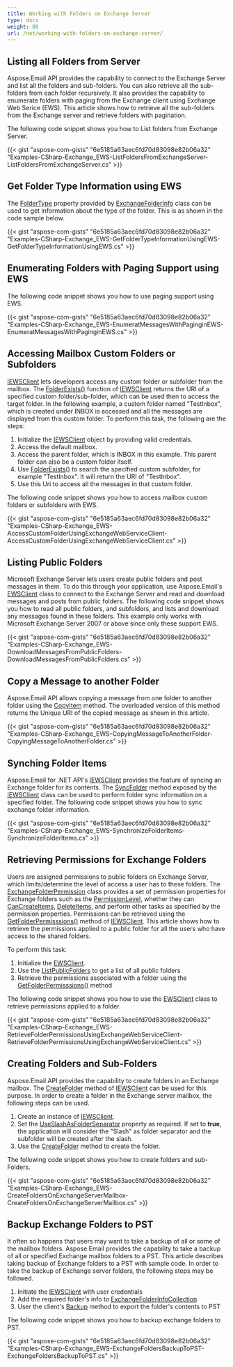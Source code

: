 ```yaml
---
title: Working with Folders on Exchange Server
type: docs
weight: 80
url: /net/working-with-folders-on-exchange-server/
---
```



## **Listing all Folders from Server**
Aspose.Email API provides the capability to connect to the Exchange Server and list all the folders and sub-folders. You can also retrieve all the sub-folders from each folder recursively. It also provides the capability to enumerate folders with paging from the Exchange client using Exchange Web Serice (EWS). This article shows how to retrieve all the sub-folders from the Exchange server and retrieve folders with pagination.

The following code snippet shows you how to List folders from Exchange Server.



{{< gist "aspose-com-gists" "6e5185a63aec6fd70d83098e82b06a32" "Examples-CSharp-Exchange_EWS-ListFoldersFromExchangeServer-ListFoldersFromExchangeServer.cs" >}}
## **Get Folder Type Information using EWS**
The [FolderType](https://apireference.aspose.com/net/email/aspose.email.clients.exchange/exchangefolderinfo/properties/foldertype) property provided by [ExchangeFolderInfo](https://apireference.aspose.com/net/email/aspose.email.clients.exchange/exchangefolderinfo) class can be used to get information about the type of the folder. This is as shown in the code sample below.

{{< gist "aspose-com-gists" "6e5185a63aec6fd70d83098e82b06a32" "Examples-CSharp-Exchange_EWS-GetFolderTypeInformationUsingEWS-GetFolderTypeInformationUsingEWS.cs" >}}
## **Enumerating Folders with Paging Support using EWS**
The following code snippet shows you how to use paging support using EWS.



{{< gist "aspose-com-gists" "6e5185a63aec6fd70d83098e82b06a32" "Examples-CSharp-Exchange_EWS-EnumeratMessagesWithPaginginEWS-EnumeratMessagesWithPaginginEWS.cs" >}}
## **Accessing Mailbox Custom Folders or Subfolders**
[IEWSClient](https://apireference.aspose.com/net/email/aspose.email.clients.exchange.webservice/iewsclient) lets developers access any custom folder or subfolder from the mailbox. The [FolderExists()](https://apireference.aspose.com/net/email/aspose.email.clients.exchange.webservice/iewsclient/methods/folderexists/index) function of [IEWSClient](https://apireference.aspose.com/net/email/aspose.email.clients.exchange.webservice/iewsclient) returns the URI of a specified custom folder/sub-folder, which can be used then to access the target folder. In the following example, a custom folder named "TestInbox", which is created under INBOX is accessed and all the messages are displayed from this custom folder. To perform this task, the following are the steps:

1. Initialize the [IEWSClient](https://apireference.aspose.com/net/email/aspose.email.clients.exchange.webservice/iewsclient) object by providing valid credentials.
1. Access the default mailbox.
1. Access the parent folder, which is INBOX in this example. This parent folder can also be a custom folder itself.
1. Use [FolderExists()](https://apireference.aspose.com/net/email/aspose.email.clients.exchange.webservice/iewsclient/methods/folderexists/index) to search the specified custom subfolder, for example "TestInbox". It will return the URI of "TestInbox".
1. Use this Uri to access all the messages in that custom folder.

The following code snippet shows you how to access mailbox custom folders or subfolders with EWS.



{{< gist "aspose-com-gists" "6e5185a63aec6fd70d83098e82b06a32" "Examples-CSharp-Exchange_EWS-AccessCustomFolderUsingExchangeWebServiceClient-AccessCustomFolderUsingExchangeWebServiceClient.cs" >}}
## **Listing Public Folders**
Microsoft Exchange Server lets users create public folders and post messages in them. To do this through your application, use Aspose.Email's [EWSClient](https://apireference.aspose.com/net/email/aspose.email.clients.exchange.webservice/ewsclient) class to connect to the Exchange Server and read and download messages and posts from public folders. The following code snippet shows you how to read all public folders, and subfolders, and lists and download any messages found in these folders. This example only works with Microsoft Exchange Server 2007 or above since only these support EWS.



{{< gist "aspose-com-gists" "6e5185a63aec6fd70d83098e82b06a32" "Examples-CSharp-Exchange_EWS-DownloadMessagesFromPublicFolders-DownloadMessagesFromPublicFolders.cs" >}}
## **Copy a Message to another Folder**
Aspose.Email API allows copying a message from one folder to another folder using the [CopyItem](https://apireference.aspose.com/net/email/aspose.email.clients.exchange.webservice/iewsclient/methods/copyitem) method. The overloaded version of this method returns the Unique URI of the copied message as shown in this article.



{{< gist "aspose-com-gists" "6e5185a63aec6fd70d83098e82b06a32" "Examples-CSharp-Exchange_EWS-CopyingMessageToAnotherFolder-CopyingMessageToAnotherFolder.cs" >}}
## **Synching Folder Items**
Aspose.Email for .NET API's [IEWSClient](https://apireference.aspose.com/net/email/aspose.email.clients.exchange.webservice/iewsclient) provides the feature of syncing an Exchange folder for its contents. The [SyncFolder](https://apireference.aspose.com/net/email/aspose.email.clients.exchange.webservice/iewsclient/methods/syncfolder/index) method exposed by the [IEWSClient](https://apireference.aspose.com/net/email/aspose.email.clients.exchange.webservice/iewsclient) class can be used to perform folder sync information on a specified folder. The following code snippet shows you how to sync exchange folder information.



{{< gist "aspose-com-gists" "6e5185a63aec6fd70d83098e82b06a32" "Examples-CSharp-Exchange_EWS-SynchronizeFolderItems-SynchronizeFolderItems.cs" >}}
## **Retrieving Permissions for Exchange Folders**
Users are assigned permissions to public folders on Exchange Server, which limits/determine the level of access a user has to these folders. The [ExchangeFolderPermission](https://apireference.aspose.com/net/email/aspose.email.clients.exchange/exchangefolderpermission) class provides a set of permission properties for Exchange folders such as the [PermissionLevel](https://apireference.aspose.com/net/email/aspose.email.clients.exchange/exchangefolderpermission/properties/permissionlevel), whether they can [CanCreateItems](https://apireference.aspose.com/net/email/aspose.email.clients.exchange/exchangebasepermission/properties/cancreateitems), [DeleteItems](https://apireference.aspose.com/net/email/aspose.email.clients.exchange/exchangebasepermission/properties/deleteitems), and perform other tasks as specified by the permission properties. Permissions can be retrieved using the [GetFolderPermisssions()](https://apireference.aspose.com/net/email/aspose.email.clients.exchange.webservice/iewsclient/methods/getfolderpermissions) method of [IEWSClient](https://apireference.aspose.com/net/email/aspose.email.clients.exchange.webservice/iewsclient). This article shows how to retrieve the permissions applied to a public folder for all the users who have access to the shared folders.

To perform this task:

1. Initialize the [EWSClient](https://apireference.aspose.com/net/email/aspose.email.clients.exchange.webservice/ewsclient).
1. Use the [ListPublicFolders](https://apireference.aspose.com/net/email/aspose.email.clients.exchange.webservice/iewsclient/methods/listpublicfolders) to get a list of all public folders
1. Retrieve the permissions associated with a folder using the [GetFolderPermisssions()](https://apireference.aspose.com/net/email/aspose.email.clients.exchange.webservice/iewsclient/methods/getfolderpermissions) method

The following code snippet shows you how to use the [EWSClient](https://apireference.aspose.com/net/email/aspose.email.clients.exchange.webservice/ewsclient) class to retrieve permissions applied to a folder.



{{< gist "aspose-com-gists" "6e5185a63aec6fd70d83098e82b06a32" "Examples-CSharp-Exchange_EWS-RetrieveFolderPermissionsUsingExchangeWebServiceClient-RetrieveFolderPermissionsUsingExchangeWebServiceClient.cs" >}}
## **Creating Folders and Sub-Folders**
Aspose.Email API provides the capability to create folders in an Exchange mailbox. The [CreateFolder](https://apireference.aspose.com/net/email/aspose.email.clients.exchange.webservice/iewsclient/methods/createfolder/index) method of [IEWSClient](https://apireference.aspose.com/net/email/aspose.email.clients.exchange.webservice/iewsclient) can be used for this purpose. In order to create a folder in the Exchange server mailbox, the following steps can be used.

1. Create an instance of [IEWSClient](https://apireference.aspose.com/net/email/aspose.email.clients.exchange.webservice/iewsclient).
1. Set the [UseSlashAsFolderSeparator](https://apireference.aspose.com/net/email/aspose.email.clients.exchange.webservice/iewsclient/properties/useslashasfolderseparator) property as required. If set to **true**, the application will consider the "Slash" as folder separator and the subfolder will be created after the slash.
1. Use the [CreateFolder](https://apireference.aspose.com/net/email/aspose.email.clients.exchange.webservice/iewsclient/methods/createfolder/index) method to create the folder.

The following code snippet shows you how to create folders and sub-Folders.



{{< gist "aspose-com-gists" "6e5185a63aec6fd70d83098e82b06a32" "Examples-CSharp-Exchange_EWS-CreateFoldersOnExchangeServerMailbox-CreateFoldersOnExchangeServerMailbox.cs" >}}
## **Backup Exchange Folders to PST**
It often so happens that users may want to take a backup of all or some of the mailbox folders. Aspose.Email provides the capability to take a backup of all or specified Exchange mailbox folders to a PST. This article describes taking backup of Exchange folders to a PST with sample code. In order to take the backup of Exchange server folders, the following steps may be followed.

1. Initiate the [IEWSClient](https://apireference.aspose.com/net/email/aspose.email.clients.exchange.webservice/iewsclient) with user credentials
1. Add the required folder's info to [ExchangeFolderInfoCollection](https://apireference.aspose.com/net/email/aspose.email.clients.exchange/exchangefolderinfocollection)
1. User the client's [Backup](https://apireference.aspose.com/net/email/aspose.email.clients.exchange.webservice/iewsclient/methods/backup/index) method to export the folder's contents to PST

The following code snippet shows you how to backup exchange folders to PST.



{{< gist "aspose-com-gists" "6e5185a63aec6fd70d83098e82b06a32" "Examples-CSharp-Exchange_EWS-ExchangeFoldersBackupToPST-ExchangeFoldersBackupToPST.cs" >}}
